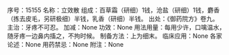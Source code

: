 序号：15155
名称：立效散
组成：百草霜（研细）1钱，沧盐（研细）1钱，麝香（拣去皮毛，另研极细）半钱，乳香（研细）半钱。
出处：《御药院方》卷九。
主治：牙疼不可忍。
加减：None
功效：None
用法用量：每用少许，口噙温水，随牙疼一边鼻内搐之，不拘时候。
制备方法：上为细末。
临床应用：None
各家论述：None
用药禁忌：None
附注：None
